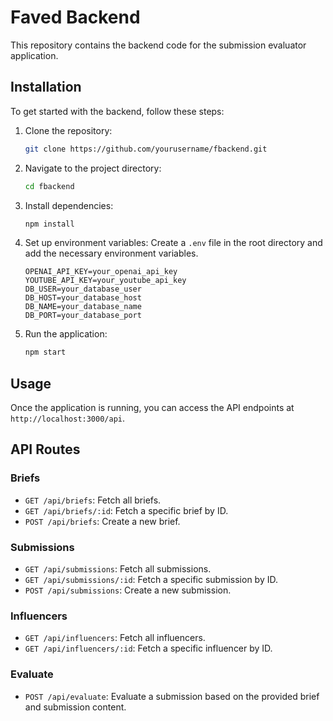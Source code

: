 # Faved Backend

This repository contains the backend code for the submission evaluator application.

## Installation
To get started with the backend, follow these steps:

1. Clone the repository:
    ```bash
    git clone https://github.com/yourusername/fbackend.git
    ```
2. Navigate to the project directory:
    ```bash
    cd fbackend
    ```
3. Install dependencies:
    ```bash
    npm install
    ```
4. Set up environment variables:
    Create a `.env` file in the root directory and add the necessary environment variables.
    ```properties
    OPENAI_API_KEY=your_openai_api_key
    YOUTUBE_API_KEY=your_youtube_api_key
    DB_USER=your_database_user
    DB_HOST=your_database_host
    DB_NAME=your_database_name
    DB_PORT=your_database_port
    ```

5. Run the application:
    ```bash
    npm start
    ```

## Usage
Once the application is running, you can access the API endpoints at `http://localhost:3000/api`.

## API Routes

### Briefs
- `GET /api/briefs`: Fetch all briefs.
- `GET /api/briefs/:id`: Fetch a specific brief by ID.
- `POST /api/briefs`: Create a new brief.

### Submissions
- `GET /api/submissions`: Fetch all submissions.
- `GET /api/submissions/:id`: Fetch a specific submission by ID.
- `POST /api/submissions`: Create a new submission.

### Influencers
- `GET /api/influencers`: Fetch all influencers.
- `GET /api/influencers/:id`: Fetch a specific influencer by ID.

### Evaluate
- `POST /api/evaluate`: Evaluate a submission based on the provided brief and submission content.